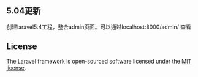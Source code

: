 ## 5.04更新  
创建laravel5.4工程，整合admin页面。可以通过localhost:8000/admin/ 查看

## License

The Laravel framework is open-sourced software licensed under the [MIT license](http://opensource.org/licenses/MIT).
